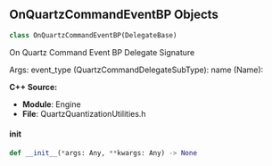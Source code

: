 ## OnQuartzCommandEventBP Objects

```python
class OnQuartzCommandEventBP(DelegateBase)
```

On Quartz Command Event BP  Delegate Signature

Args:
    event_type (QuartzCommandDelegateSubType): 
    name (Name):

**C++ Source:**

- **Module**: Engine
- **File**: QuartzQuantizationUtilities.h

<a id="unreal.OnQuartzCommandEventBP.__init__"></a>

#### __init__

```python
def __init__(*args: Any, **kwargs: Any) -> None
```

<a id="unreal.OnQuartzMetronomeEvent"></a>